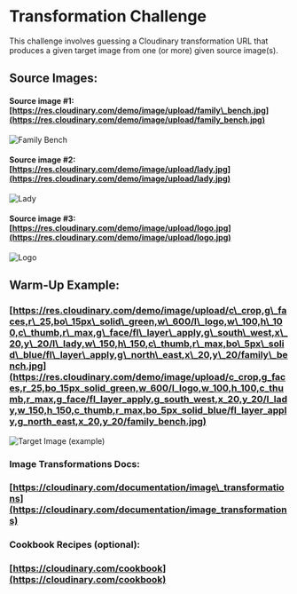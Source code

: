 # Transformation Challenge

This challenge involves guessing a Cloudinary transformation URL that produces
  a given target image from one (or more) given source image(s).

## Source Images:

#### Source image \#1: [https://res.cloudinary.com/demo/image/upload/family\_bench.jpg](https://res.cloudinary.com/demo/image/upload/family_bench.jpg)

![Family Bench](.gitbook/assets/family_bench.jpg)

#### Source image \#2: [https://res.cloudinary.com/demo/image/upload/lady.jpg](https://res.cloudinary.com/demo/image/upload/lady.jpg)

![Lady](.gitbook/assets/lady.jpg)

#### Source image \#3: [https://res.cloudinary.com/demo/image/upload/logo.jpg](https://res.cloudinary.com/demo/image/upload/logo.jpg)

![Logo](.gitbook/assets/logo.jpg)

## Warm-Up Example:

### [https://res.cloudinary.com/demo/image/upload/c\_crop,g\_faces,r\_25,bo\_15px\_solid\_green,w\_600/l\_logo,w\_100,h\_100,c\_thumb,r\_max,g\_face/fl\_layer\_apply,g\_south\_west,x\_20,y\_20/l\_lady,w\_150,h\_150,c\_thumb,r\_max,bo\_5px\_solid\_blue/fl\_layer\_apply,g\_north\_east,x\_20,y\_20/family\_bench.jpg](https://res.cloudinary.com/demo/image/upload/c_crop,g_faces,r_25,bo_15px_solid_green,w_600/l_logo,w_100,h_100,c_thumb,r_max,g_face/fl_layer_apply,g_south_west,x_20,y_20/l_lady,w_150,h_150,c_thumb,r_max,bo_5px_solid_blue/fl_layer_apply,g_north_east,x_20,y_20/family_bench.jpg)

![Target Image \(example\)](.gitbook/assets/composite-one%20%282%29.jpg)

### Image Transformations Docs:

### [https://cloudinary.com/documentation/image\_transformations](https://cloudinary.com/documentation/image_transformations)

### Cookbook Recipes \(optional\):

### [https://cloudinary.com/cookbook](https://cloudinary.com/cookbook)

